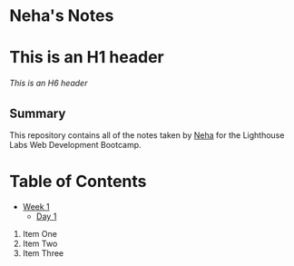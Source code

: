 # Neha's Notes
# This is an H1 header
###### This is an H6 header
## Summary 

This repository contains all of the notes taken by [Neha](https://github.com/NehaSijaria/lighthouse-web-notes) for the Lighthouse Labs Web Development Bootcamp.

# Table of Contents

* [Week 1](/Week_1)
  * [Day 1](/Week_1/Day_1)
1. Item One 
2. Item Two
3. Item Three